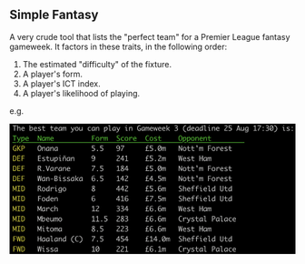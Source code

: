 ## Simple Fantasy

A very crude tool that lists the "perfect team" for a Premier League fantasy gameweek. It factors in these traits, in the following order:
1) The estimated "difficulty" of the fixture.
2) A player's form.
3) A player's ICT index.
4) A player's likelihood of playing.

e.g.

<img src="./img.png" />